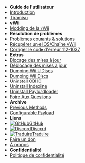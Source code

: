 - **Guide de l'utilisateur**
- [Introduction](introduction)
- [Tiramisu](tiramisu/sd-preparation)
- **vWii**
- [Modding de la vWii](vwii-modding)
- **Résolution de problèmes**
- [Problèmes courants & solutions](common-issues-fixes)
- [Récupérer un·e IOS/Chaîne vWii](recover-vwii-ioses-channels)
- [Corriger le code d'erreur 112-1037](fix-errcode-112-1037)
- **Extras**
- [Blocage des mises à jour](block-updates)
- [Déblocage des mises à jour](unblock-updates)
- [Dumping Wii U Discs](dump-games)
- [Dumping Wii Discs](dump-wii-games)
- [Uninstall CBHC](uninstall-cbhc)
- [Uninstall Indexiine](uninstall-indexiine)
- [Uninstall Payloadloader](uninstall-payloadloader)
- [Foire Aux Questions](faq)
- **Archive**
- [Previous Methods](archive/cfw-choice)
- [Configurable Payload](configurable-payload)
- **Liens**
- [![GitHub](https://icongr.am/simple/github.svg?color=808080&size=16)GitHub](https://github.com/hacks-guide/Guide-WiiU)
- [![Discord](https://icongr.am/simple/discord.svg?colored&size=16)Discord](https://discord.gg/C29hYvh)
- [![Traduire](https://icongr.am/material/translate.svg?color=808080&size=16)Traduire](https://hacks-guide.crowdin.com/u/projects/10)
- [Faire un don](donations)
- [À propos](about)
- **Confidentialité**
- [Politique de confidentialité](privacy-policy)
